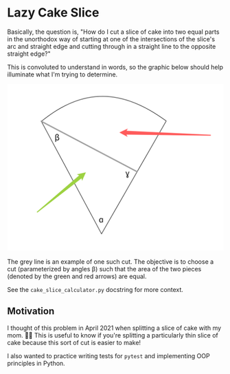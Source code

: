 # Lazy Cake Slice

Basically, the question is, "How do I cut a slice of cake into two equal parts
in the unorthodox way of starting at one of the intersections of the slice's
arc and straight edge and cutting through in a straight line to the opposite
straight edge?"

This is convoluted to understand in words, so the graphic below should help
illuminate what I'm trying to determine.

![Stylized Example of Lazy Cake Slice](./angle_definitions.png)

The grey line is an example of one such cut. The objective is to choose a cut
(parameterized by angles β) such that the area of the two pieces (denoted
by the green and red arrows) are equal.

See the `cake_slice_calculator.py` docstring for more context.

## Motivation

I thought of this problem in April 2021 when splitting a slice of
cake with my mom. 👩‍👦 This is useful to know if you're splitting a
particularly thin slice of cake because this sort of cut is easier to make!

I also wanted to practice writing tests for `pytest` and implementing OOP
principles in Python.
